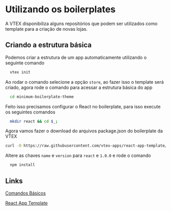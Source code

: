 # Utilizando os boilerplates
A VTEX disponibiliza alguns repositórios que podem ser utilizados como template para a criação de novas lojas.

## Criando a estrutura básica
Podemos criar a estrutura de um app automaticamente utilizando o seguinte comando
```bash
  vtex init
```
Ao rodar o comando selecione a opção `store`, ao fazer isso o template será criado, agora rode o comando para acessar a estrutura básica do app
```bash
  cd minimum-boilerplate-theme
```
Feito isso precisamos configurar o React no boilerplate, para isso execute os seguintes comandos
```bash
  mkdir react && cd $_;
```
Agora vamos fazer o download do arquivos package.json do boilerplate da VTEX
```bash
curl -O https://raw.githubusercontent.com/vtex-apps/react-app-template/master/react/package.json && code package.json;
```
Altere as chaves `name` e `version` para `react` e `1.0.0` e rode o comando
```bash
  npm install
```

## Links
[Comandos Básicos](/docs/pt/cli/02_comandos.md)

[React App Template](https://github.com/vtex-apps/react-app-template/) 